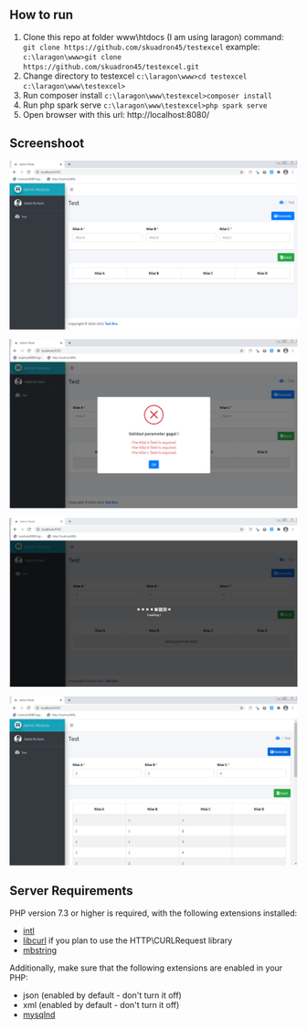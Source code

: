 ## How to run

1. Clone this repo at folder www\htdocs (I am using laragon)
command:
`git clone https://github.com/skuadron45/testexcel`
example:
`c:\laragon\www>git clone https://github.com/skuadron45/testexcel.git`
2. Change directory to testexcel
`
c:\laragon\www>cd testexcel
`
`
c:\laragon\www\testexcel>
`
3. Run composer install
`c:\laragon\www\testexcel>composer install`
4. Run php spark serve
`c:\laragon\www\testexcel>php spark serve`
5. Open browser with this url: http://localhost:8080/

## Screenshoot
![Capture1](https://raw.githubusercontent.com/skuadron45/testexcel/main/.github/Capture1.PNG)

![Capture2](https://raw.githubusercontent.com/skuadron45/testexcel/main/.github/Capture2.PNG)

![Capture3](https://raw.githubusercontent.com/skuadron45/testexcel/main/.github/Capture3.PNG)

![Capture4](https://raw.githubusercontent.com/skuadron45/testexcel/main/.github/Capture4.PNG)

## Server Requirements

PHP version 7.3 or higher is required, with the following extensions installed:


- [intl](http://php.net/manual/en/intl.requirements.php)
- [libcurl](http://php.net/manual/en/curl.requirements.php) if you plan to use the HTTP\CURLRequest library
- [mbstring](http://php.net/manual/en/mbstring.installation.php)

Additionally, make sure that the following extensions are enabled in your PHP:

- json (enabled by default - don't turn it off)
- xml (enabled by default - don't turn it off)
- [mysqlnd](http://php.net/manual/en/mysqlnd.install.php)
